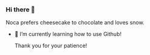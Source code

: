 ### Hi there 👋

Noca prefers cheesecake to chocolate and loves snow.

- 🌱 I’m currently learning how to use Github!

  Thank you for your patience! 

<!--
**Nocaodoo/Nocaodoo** is a ✨ _special_ ✨ repository because its `README.md` (this file) appears on your GitHub profile.

Here are some ideas to get you started:

- 🔭 I’m currently working on ...

- 👯 I’m looking to collaborate on ...
- 🤔 I’m looking for help with ...
- 💬 Ask me about ...
- 📫 How to reach me: ...
- 😄 Pronouns: ...
- ⚡ Fun fact: ...
-->
